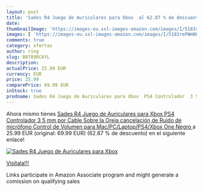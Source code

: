 ```yaml
---
layout: post
title: 'Sades R4 Juego de Auriculares para Xbox  al 62.87 % de descuento'
date: 
thumbnailImage: 'https://images-eu.ssl-images-amazon.com/images/I/5183rePWmNL._SL200_.jpg'
images: [ 'https://images-eu.ssl-images-amazon.com/images/I/5183rePWmNL._SL200_.jpg' ]
comments: true
category: ofertas
author: ring
slug: B0789RC6YL
description:
actualPrice: 25.99 EUR
currency: EUR
price: 25.99
comparePrice: 69.99 EUR
inStock: true
prodname: Sades R4 Juego de Auriculares para Xbox  PS4 Controlador  3 5 mm por Cable Sobre la Oreja cancelación de Ruido de micrófono Control de Volumen para Mac/PC/Laptop/PS4/Xbox One  Negro 
---
```


Ahora mismo tienes [Sades R4 Juego de Auriculares para Xbox  PS4 Controlador  3 5 mm por Cable Sobre la Oreja cancelación de Ruido de micrófono Control de Volumen para Mac/PC/Laptop/PS4/Xbox One  Negro ](https://www.amazon.es/dp/B0789RC6YL/?tag=tolees-21) a 25.99 EUR (original: 69.99 EUR) (62.87 %  de descuento) en el siguiente enlace!

[![Sades R4 Juego de Auriculares para Xbox ](https://images-eu.ssl-images-amazon.com/images/I/5183rePWmNL._SL200_.jpg)](https://www.amazon.es/dp/B0789RC6YL/?tag=tolees-21)

[Visítala!!!](https://www.amazon.es/dp/B0789RC6YL/?tag=tolees-21)

Links participate in Amazon Associate program and might generate a comission on qualifying sales

